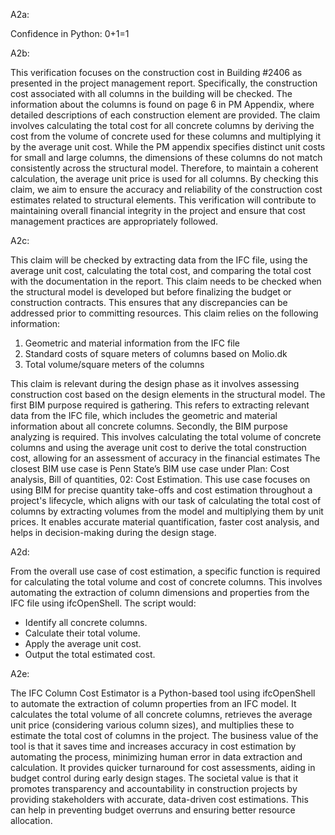 A2a:

Confidence in Python: 0+1=1


A2b:

This verification focuses on the construction cost in Building #2406 as presented in the project management report. Specifically, the construction cost associated with all columns in the building will be checked. The information about the columns is found on page 6 in PM Appendix, where detailed descriptions of each construction element are provided.
The claim involves calculating the total cost for all concrete columns by deriving the cost from the volume of concrete used for these columns and multiplying it by the average unit cost. While the PM appendix specifies distinct unit costs for small and large columns, the dimensions of these columns do not match consistently across the structural model. Therefore, to maintain a coherent calculation, the average unit price is used for all columns.
By checking this claim, we aim to ensure the accuracy and reliability of the construction cost estimates related to structural elements. This verification will contribute to maintaining overall financial integrity in the project and ensure that cost management practices are appropriately followed.


A2c:

This claim will be checked by extracting data from the IFC file, using the average unit cost, calculating the total cost, and comparing the total cost with the documentation in the report.
This claim needs to be checked when the structural model is developed but before finalizing the budget or construction contracts. This ensures that any discrepancies can be addressed prior to committing resources.
This claim relies on the following information:
1.	Geometric and material information from the IFC file
2.	Standard costs of square meters of columns based on Molio.dk
3.	Total volume/square meters of the columns

This claim is relevant during the design phase as it involves assessing construction cost based on the design elements in the structural model.
The first BIM purpose required is gathering. This refers to extracting relevant data from the IFC file, which includes the geometric and material information about all concrete columns. Secondly, the BIM purpose analyzing is required. This involves calculating the total volume of concrete columns and using the average unit cost to derive the total construction cost, allowing for an assessment of accuracy in the financial estimates
The closest BIM use case is Penn State’s BIM use case under Plan: Cost analysis, Bill of quantities, 02: Cost Estimation. This use case focuses on using BIM for precise quantity take-offs and cost estimation throughout a project's lifecycle, which aligns with our task of calculating the total cost of columns by extracting volumes from the model and multiplying them by unit prices. It enables accurate material quantification, faster cost analysis, and helps in decision-making during the design stage.

A2d:

From the overall use case of cost estimation, a specific function is required for calculating the total volume and cost of concrete columns. This involves automating the extraction of column dimensions and properties from the IFC file using ifcOpenShell. The script would:
- Identify all concrete columns.
- Calculate their total volume.
- Apply the average unit cost.
- Output the total estimated cost.


A2e:

The IFC Column Cost Estimator is a Python-based tool using ifcOpenShell to automate the extraction of column properties from an IFC model. It calculates the total volume of all concrete columns, retrieves the average unit price (considering various column sizes), and multiplies these to estimate the total cost of columns in the project.
The business value of the tool is that it saves time and increases accuracy in cost estimation by automating the process, minimizing human error in data extraction and calculation. It provides quicker turnaround for cost assessments, aiding in budget control during early design stages.
The societal value is that it promotes transparency and accountability in construction projects by providing stakeholders with accurate, data-driven cost estimations. This can help in preventing budget overruns and ensuring better resource allocation.

